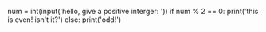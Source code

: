 num = int(input('hello, give a positive interger: '))
if num % 2 == 0:
    print('this is even! isn't it?')
else:
    print('odd!')
  
